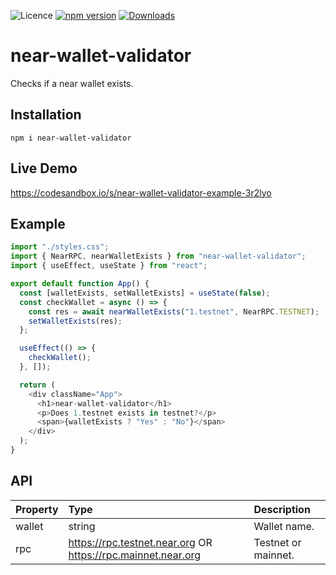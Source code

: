 
![Licence](https://img.shields.io/badge/license-MIT-blue.svg) [![npm version](https://img.shields.io/npm/v/near-wallet-validator.svg?style=flat)](https://www.npmjs.com/package/near-wallet-validator)
[![Downloads](https://img.shields.io/npm/dt/near-wallet-validator.svg)](https://www.npmjs.com/package/near-wallet-validator)

# near-wallet-validator

Checks if a near wallet exists.


## Installation

```npm i near-wallet-validator```

## Live Demo

https://codesandbox.io/s/near-wallet-validator-example-3r2lyo

## Example

```javascript
import "./styles.css";
import { NearRPC, nearWalletExists } from "near-wallet-validator";
import { useEffect, useState } from "react";

export default function App() {
  const [walletExists, setWalletExists] = useState(false);
  const checkWallet = async () => {
    const res = await nearWalletExists("1.testnet", NearRPC.TESTNET);
    setWalletExists(res);
  };

  useEffect(() => {
    checkWallet();
  }, []);

  return (
    <div className="App">
      <h1>near-wallet-validator</h1>
      <p>Does 1.testnet exists in testnet?</p>
      <span>{walletExists ? "Yes" : "No"}</span>
    </div>
  );
}

```


## API

|   Property   |  Type  |    Description    |
| :---         |     :---      |          :--- |
| wallet   | string    | Wallet name.    |
| rpc     | https://rpc.testnet.near.org OR https://rpc.mainnet.near.org      | Testnet or mainnet.  |




